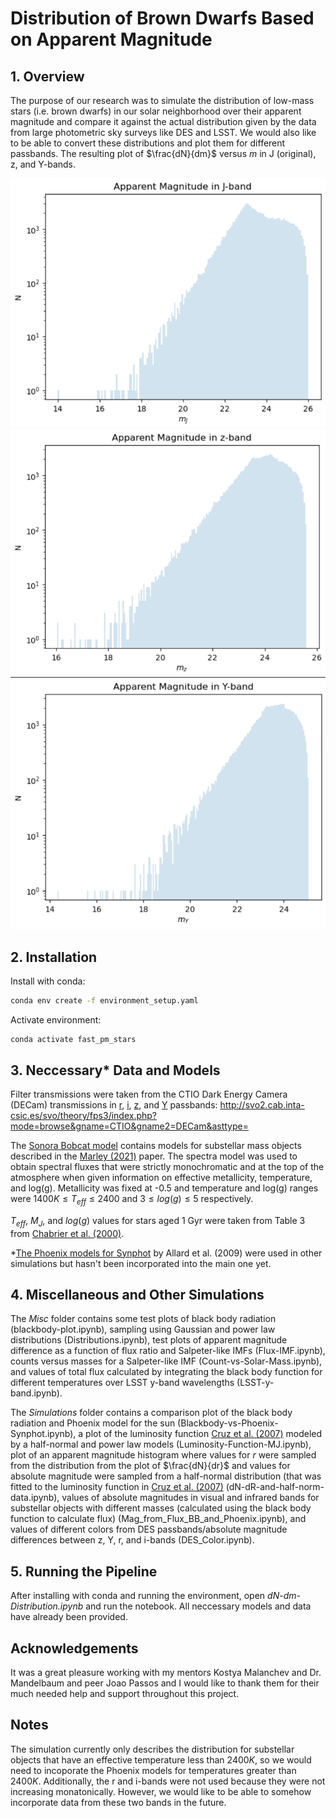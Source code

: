 
# Distribution of Brown Dwarfs Based on Apparent Magnitude

## 1. Overview
The purpose of our research was to simulate the distribution of low-mass stars (i.e. brown dwarfs) in our solar neighborhood over their apparent magnitude and compare it against the actual distribution given by the data from large photometric sky surveys like DES and LSST. We would also like to be able to convert these distributions and plot them for different passbands. The resulting plot of $\frac{dN}{dm}$ versus $m$ in J (original), z, and Y-bands.

![Distribution in J-band](Figures/dN-dr-in-J-band.png)
![Distribution in z-band](Figures/dN-dr-in-z-band.png)
![Distribution in Y-band](Figures/dN-dr-in-Y-band.png)

## 2. Installation 

Install with conda:
```bash
conda env create -f environment_setup.yaml
```
Activate environment:
```
conda activate fast_pm_stars
```
## 3. Neccessary* Data and Models
Filter transmissions were taken from the CTIO Dark Energy Camera (DECam) transmissions in [r](http://svo2.cab.inta-csic.es/svo/theory/fps3/index.php?id=CTIO/DECam.r&&mode=browse&gname=CTIO&gname2=DECam#filter), [i](http://svo2.cab.inta-csic.es/svo/theory/fps3/index.php?id=CTIO/DECam.i&&mode=browse&gname=CTIO&gname2=DECam#filter), [z](http://svo2.cab.inta-csic.es/svo/theory/fps3/index.php?id=CTIO/DECam.z&&mode=browse&gname=CTIO&gname2=DECam#filter), and [Y](http://svo2.cab.inta-csic.es/svo/theory/fps3/index.php?id=CTIO/DECam.Y&&mode=browse&gname=CTIO&gname2=DECam#filter) passbands: http://svo2.cab.inta-csic.es/svo/theory/fps3/index.php?mode=browse&gname=CTIO&gname2=DECam&asttype=

The [Sonora Bobcat model](https://zenodo.org/records/5063476) contains models for substellar mass objects described in the [Marley (2021)](https://ui.adsabs.harvard.edu/link_gateway/2021ApJ...920...85M/PUB_PDF) paper. The spectra model was used to obtain spectral fluxes that were strictly monochromatic and at the top of the atmosphere when given information on effective metallicity, temperature, and log(g). Metallicity was fixed at -0.5 and temperature and log(g) ranges were $1400 K \leq T_{eff} \leq 2400$ and $3 \leq log(g) \leq 5$ respectively.

$T_{eff}$, $M_J$, and $log(g)$ values for stars aged 1 Gyr were taken from Table 3 from [Chabrier et al. (2000)](https://iopscience.iop.org/article/10.1086/309513/pdf).

*[The Phoenix models for Synphot](https://www.stsci.edu/hst/instrumentation/reference-data-for-calibration-and-tools/astronomical-catalogs/phoenix-models-available-in-synphot) by Allard et al. (2009) were used in other simulations but hasn't been incorporated into the main one yet.

## 4. Miscellaneous and Other Simulations
The _Misc_ folder contains some test plots of black body radiation (blackbody-plot.ipynb),  sampling using Gaussian and power law distributions (Distributions.ipynb), test plots of apparent magnitude difference as a function of flux ratio and Salpeter-like IMFs (Flux-IMF.ipynb), counts versus masses for a Salpeter-like IMF (Count-vs-Solar-Mass.ipynb), and values of total flux calculated by integrating the black body function for different temperatures over LSST y-band wavelengths (LSST-y-band.ipynb).

The _Simulations_ folder contains a comparison plot of the black body radiation and Phoenix model for the sun (Blackbody-vs-Phoenix-Synphot.ipynb), a plot of the luminosity function [Cruz et al. (2007)](https://ui.adsabs.harvard.edu/link_gateway/2007AJ....133..439C/PUB_PDF) modeled by a half-normal and power law models (Luminosity-Function-MJ.ipynb), plot of an apparent magnitude histogram where values for $r$ were sampled from the distribution from the plot of $\frac{dN}{dr}$ and values for absolute magnitude were sampled from a half-normal distribution (that was fitted to the luminosity function in [Cruz et al. (2007)](https://ui.adsabs.harvard.edu/link_gateway/2007AJ....133..439C/PUB_PDF) (dN-dR-and-half-norm-data.ipynb), values of absolute magnitudes in visual and infrared bands for substellar objects with different masses (calculated using the black body function to calculate flux) (Mag_from_Flux_BB_and_Phoenix.ipynb), and values of different colors from DES passbands/absolute magnitude differences between z, Y, r, and i-bands (DES_Color.ipynb).

## 5. Running the Pipeline
After installing with conda and running the environment, open _dN-dm-Distribution.ipynb_ and run the notebook. All neccessary models and data have already been provided.

## Acknowledgements
It was a great pleasure working with my mentors Kostya Malanchev and Dr. Mandelbaum and peer Joao Passos and I would like to thank them for their much needed help and support throughout this project.

## Notes
The simulation currently only describes the distribution for substellar objects that have an effective temperature less than $2400 K$, so we would need to incoporate the Phoenix models for temperatures greater than $2400 K$.
Additionally, the r and i-bands were not used because they were not increasing monatonically. However, we would like to be able to somehow incorporate data from these two bands in the future.
